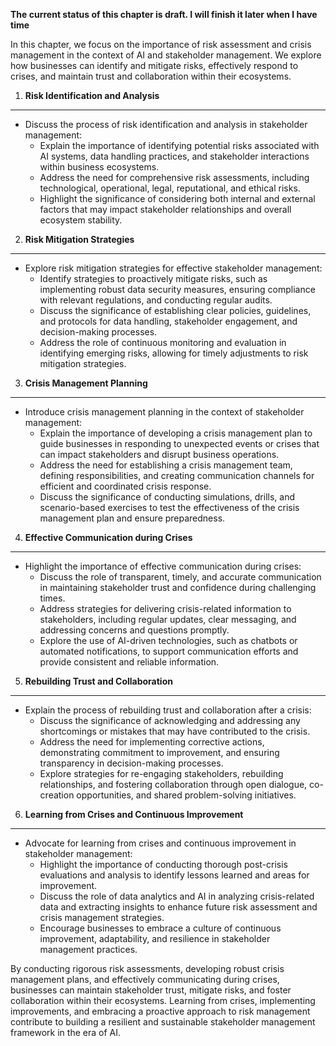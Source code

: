 **The current status of this chapter is draft. I will finish it later when I have time**

In this chapter, we focus on the importance of risk assessment and crisis management in the context of AI and stakeholder management. We explore how businesses can identify and mitigate risks, effectively respond to crises, and maintain trust and collaboration within their ecosystems.

1. **Risk Identification and Analysis**
---------------------------------------

* Discuss the process of risk identification and analysis in stakeholder management:
  * Explain the importance of identifying potential risks associated with AI systems, data handling practices, and stakeholder interactions within business ecosystems.
  * Address the need for comprehensive risk assessments, including technological, operational, legal, reputational, and ethical risks.
  * Highlight the significance of considering both internal and external factors that may impact stakeholder relationships and overall ecosystem stability.

2. **Risk Mitigation Strategies**
---------------------------------

* Explore risk mitigation strategies for effective stakeholder management:
  * Identify strategies to proactively mitigate risks, such as implementing robust data security measures, ensuring compliance with relevant regulations, and conducting regular audits.
  * Discuss the significance of establishing clear policies, guidelines, and protocols for data handling, stakeholder engagement, and decision-making processes.
  * Address the role of continuous monitoring and evaluation in identifying emerging risks, allowing for timely adjustments to risk mitigation strategies.

3. **Crisis Management Planning**
---------------------------------

* Introduce crisis management planning in the context of stakeholder management:
  * Explain the importance of developing a crisis management plan to guide businesses in responding to unexpected events or crises that can impact stakeholders and disrupt business operations.
  * Address the need for establishing a crisis management team, defining responsibilities, and creating communication channels for efficient and coordinated crisis response.
  * Discuss the significance of conducting simulations, drills, and scenario-based exercises to test the effectiveness of the crisis management plan and ensure preparedness.

4. **Effective Communication during Crises**
--------------------------------------------

* Highlight the importance of effective communication during crises:
  * Discuss the role of transparent, timely, and accurate communication in maintaining stakeholder trust and confidence during challenging times.
  * Address strategies for delivering crisis-related information to stakeholders, including regular updates, clear messaging, and addressing concerns and questions promptly.
  * Explore the use of AI-driven technologies, such as chatbots or automated notifications, to support communication efforts and provide consistent and reliable information.

5. **Rebuilding Trust and Collaboration**
-----------------------------------------

* Explain the process of rebuilding trust and collaboration after a crisis:
  * Discuss the significance of acknowledging and addressing any shortcomings or mistakes that may have contributed to the crisis.
  * Address the need for implementing corrective actions, demonstrating commitment to improvement, and ensuring transparency in decision-making processes.
  * Explore strategies for re-engaging stakeholders, rebuilding relationships, and fostering collaboration through open dialogue, co-creation opportunities, and shared problem-solving initiatives.

6. **Learning from Crises and Continuous Improvement**
------------------------------------------------------

* Advocate for learning from crises and continuous improvement in stakeholder management:
  * Highlight the importance of conducting thorough post-crisis evaluations and analysis to identify lessons learned and areas for improvement.
  * Discuss the role of data analytics and AI in analyzing crisis-related data and extracting insights to enhance future risk assessment and crisis management strategies.
  * Encourage businesses to embrace a culture of continuous improvement, adaptability, and resilience in stakeholder management practices.

By conducting rigorous risk assessments, developing robust crisis management plans, and effectively communicating during crises, businesses can maintain stakeholder trust, mitigate risks, and foster collaboration within their ecosystems. Learning from crises, implementing improvements, and embracing a proactive approach to risk management contribute to building a resilient and sustainable stakeholder management framework in the era of AI.
